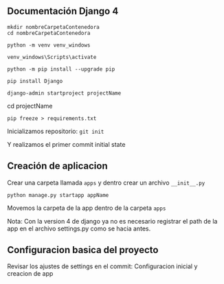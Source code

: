 ## Documentación Django 4
```
mkdir nombreCarpetaContenedora
cd nombreCarpetaContenedora
```

```
python -m venv venv_windows
```

```
venv_windows\Scripts\activate
```

```
python -m pip install --upgrade pip
```

```
pip install Django
```

```
django-admin startproject projectName
```
cd projectName

```
pip freeze > requirements.txt
```
Inicializamos repositorio: ```git init```

Y realizamos el primer commit initial state

## Creación de aplicacion
Crear una carpeta llamada ```apps``` y dentro crear un archivo ```__init__.py```

```
python manage.py startapp appName
```
Movemos la carpeta de la app dentro de la carpeta ```apps```

Nota: Con la version 4 de django ya no es necesario registrar el path de la app en el archivo settings.py como se hacia antes.

## Configuracion basica del proyecto
Revisar los ajustes de settings en el commit: Configuracion inicial y creacion de app

```

```

```

```

```

```

```

```

```

```

```

```

```

```

```

```